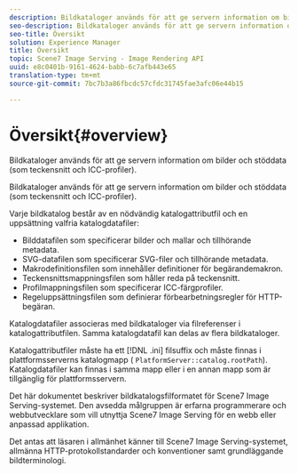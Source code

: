 ```yaml
---
description: Bildkataloger används för att ge servern information om bilder och stöddata (som teckensnitt och ICC-profiler).
seo-description: Bildkataloger används för att ge servern information om bilder och stöddata (som teckensnitt och ICC-profiler).
seo-title: Översikt
solution: Experience Manager
title: Översikt
topic: Scene7 Image Serving - Image Rendering API
uuid: e8c0401b-9161-4624-babb-6c7afb443e65
translation-type: tm+mt
source-git-commit: 7bc7b3a86fbcdc57cfdc31745fae3afc06e44b15

---
```



# Översikt{#overview}

Bildkataloger används för att ge servern information om bilder och stöddata (som teckensnitt och ICC-profiler).

Bildkataloger används för att ge servern information om bilder och stöddata (som teckensnitt och ICC-profiler).

Varje bildkatalog består av en nödvändig katalogattributfil och en uppsättning valfria katalogdatafiler:

* Bilddatafilen som specificerar bilder och mallar och tillhörande metadata.
* SVG-datafilen som specificerar SVG-filer och tillhörande metadata.
* Makrodefinitionsfilen som innehåller definitioner för begärandemakron.
* Teckensnittsmappningsfilen som håller reda på teckensnitt.
* Profilmappningsfilen som specificerar ICC-färgprofiler.
* Regeluppsättningsfilen som definierar förbearbetningsregler för HTTP-begäran.

Katalogdatafiler associeras med bildkataloger via filreferenser i katalogattributfilen. Samma katalogdatafil kan delas av flera bildkataloger.

Katalogattributfiler måste ha ett [!DNL .ini] filsuffix och måste finnas i plattformsserverns katalogmapp ( `PlatformServer::catalog.rootPath`). Katalogdatafiler kan finnas i samma mapp eller i en annan mapp som är tillgänglig för plattformsservern.

Det här dokumentet beskriver bildkatalogsfilformatet för Scene7 Image Serving-systemet. Den avsedda målgruppen är erfarna programmerare och webbutvecklare som vill utnyttja Scene7 Image Serving för en webb eller anpassad applikation.

Det antas att läsaren i allmänhet känner till Scene7 Image Serving-systemet, allmänna HTTP-protokollstandarder och konventioner samt grundläggande bildterminologi.
